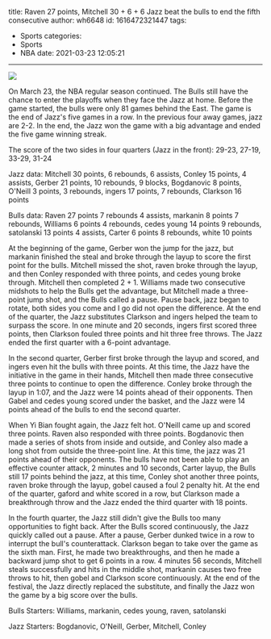 title: Raven 27 points, Mitchell 30 + 6 + 6 Jazz beat the bulls to end the fifth consecutive
author: wh6648
id: 1616472321447
tags: 
- Sports
categories: 
- Sports
- NBA
date: 2021-03-23 12:05:21
---
![](https://p1.itc.cn/images01/20210323/4ccb80d1337b4ce085caa68dee740c6a.jpeg)


On March 23, the NBA regular season continued. The Bulls still have the chance to enter the playoffs when they face the Jazz at home. Before the game started, the bulls were only 81 games behind the East. The game is the end of Jazz's five games in a row. In the previous four away games, jazz are 2-2. In the end, the Jazz won the game with a big advantage and ended the five game winning streak.

The score of the two sides in four quarters (Jazz in the front): 29-23, 27-19, 33-29, 31-24

Jazz data: Mitchell 30 points, 6 rebounds, 6 assists, Conley 15 points, 4 assists, Gerber 21 points, 10 rebounds, 9 blocks, Bogdanovic 8 points, O'Neill 3 points, 3 rebounds, ingers 17 points, 7 rebounds, Clarkson 16 points

Bulls data: Raven 27 points 7 rebounds 4 assists, markanin 8 points 7 rebounds, Williams 6 points 4 rebounds, cedes young 14 points 9 rebounds, satolanski 13 points 4 assists, Carter 6 points 8 rebounds, white 10 points

At the beginning of the game, Gerber won the jump for the jazz, but markanin finished the steal and broke through the layup to score the first point for the bulls. Mitchell missed the shot, raven broke through the layup, and then Conley responded with three points, and cedes young broke through. Mitchell then completed 2 + 1. Williams made two consecutive midshots to help the Bulls get the advantage, but Mitchell made a three-point jump shot, and the Bulls called a pause. Pause back, jazz began to rotate, both sides you come and I go did not open the difference. At the end of the quarter, the Jazz substitutes Clarkson and ingers helped the team to surpass the score. In one minute and 20 seconds, ingers first scored three points, then Clarkson fouled three points and hit three free throws. The Jazz ended the first quarter with a 6-point advantage.

In the second quarter, Gerber first broke through the layup and scored, and ingers even hit the bulls with three points. At this time, the Jazz have the initiative in the game in their hands, Mitchell then made three consecutive three points to continue to open the difference. Conley broke through the layup in 1:07, and the Jazz were 14 points ahead of their opponents. Then Gabel and cedes young scored under the basket, and the Jazz were 14 points ahead of the bulls to end the second quarter.

When Yi Bian fought again, the Jazz felt hot. O'Neill came up and scored three points. Raven also responded with three points. Bogdanovic then made a series of shots from inside and outside, and Conley also made a long shot from outside the three-point line. At this time, the jazz was 21 points ahead of their opponents. The bulls have not been able to play an effective counter attack, 2 minutes and 10 seconds, Carter layup, the Bulls still 17 points behind the jazz, at this time, Conley shot another three points, raven broke through the layup, gobel caused a foul 2 penalty hit. At the end of the quarter, gaford and white scored in a row, but Clarkson made a breakthrough throw and the Jazz ended the third quarter with 18 points.

In the fourth quarter, the Jazz still didn't give the Bulls too many opportunities to fight back. After the Bulls scored continuously, the Jazz quickly called out a pause. After a pause, Gerber dunked twice in a row to interrupt the bull's counterattack. Clarkson began to take over the game as the sixth man. First, he made two breakthroughs, and then he made a backward jump shot to get 6 points in a row. 4 minutes 56 seconds, Mitchell steals successfully and hits in the middle shot, markanin causes two free throws to hit, then gobel and Clarkson score continuously. At the end of the festival, the Jazz directly replaced the substitute, and finally the Jazz won the game by a big score over the bulls.

Bulls Starters: Williams, markanin, cedes young, raven, satolanski

Jazz Starters: Bogdanovic, O'Neill, Gerber, Mitchell, Conley

